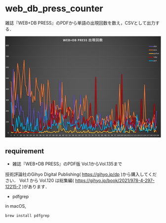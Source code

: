 # web_db_press_counter

雑誌『WEB+DB PRESS』のPDFから単語の出現回数を数え，CSVとして出力する．

![webdb](https://github.com/koshikawa/web_db_press_counter/blob/main/web%2Bdb_press_counter.jpg)

## requirement

- 雑誌『WEB+DB PRESS』のPDF版 Vol.1からVol.135まで

技術評論社のGihyo Digital Publishing( https://gihyo.jp/dp )から購入してください．
Vol.1 から Vol.120 は総集編( https://gihyo.jp/book/2021/978-4-297-12215-7 )があります．

- pdfgrep

in macOS,
```
brew install pdfgrep
```


